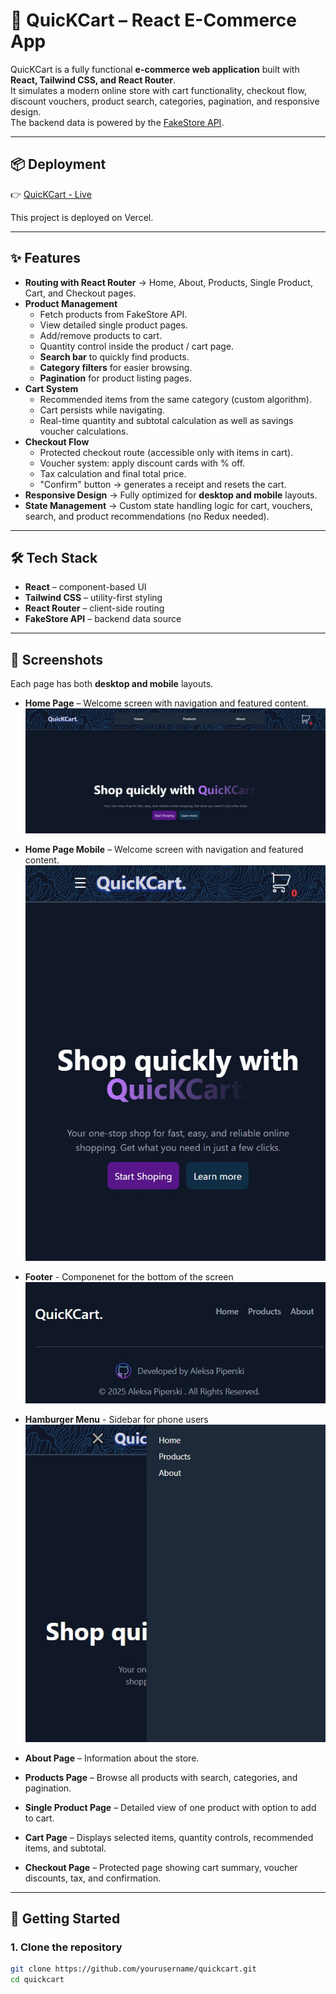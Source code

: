 # 🛒 QuicKCart – React E-Commerce App

QuicKCart is a fully functional **e-commerce web application** built with **React, Tailwind CSS, and React Router**.  
It simulates a modern online store with cart functionality, checkout flow, discount vouchers, product search, categories, pagination, and responsive design.  
The backend data is powered by the [FakeStore API](https://fakestoreapi.com/).

---

## 📦 Deployment
👉 [QuicKCart - Live](https://e-commerce-quic-k-cart.vercel.app/home)

This project is deployed on Vercel.

---

## ✨ Features

- **Routing with React Router** → Home, About, Products, Single Product, Cart, and Checkout pages.
- **Product Management**  
  - Fetch products from FakeStore API.  
  - View detailed single product pages.  
  - Add/remove products to cart.  
  - Quantity control inside the product / cart page.  
  - **Search bar** to quickly find products.  
  - **Category filters** for easier browsing.  
  - **Pagination** for product listing pages.  
- **Cart System**  
  - Recommended items from the same category (custom algorithm).  
  - Cart persists while navigating.  
  - Real-time quantity and subtotal calculation as well as savings voucher calculations.  
- **Checkout Flow**  
  - Protected checkout route (accessible only with items in cart).  
  - Voucher system: apply discount cards with % off.  
  - Tax calculation and final total price.  
  - "Confirm" button → generates a receipt and resets the cart.  
- **Responsive Design** → Fully optimized for **desktop and mobile** layouts.  
- **State Management** → Custom state handling logic for cart, vouchers, search, and product recommendations (no Redux needed).  

---

## 🛠️ Tech Stack

- **React** – component-based UI  
- **Tailwind CSS** – utility-first styling  
- **React Router** – client-side routing  
- **FakeStore API** – backend data source  

---

## 📸 Screenshots

Each page has both **desktop and mobile** layouts.

- **Home Page** – Welcome screen with navigation and featured content.  
![Game Preview](./src/assets/readmePictures/homepage/homepage.jpg)

- **Home Page Mobile** – Welcome screen with navigation and featured content.  
![Game Preview](./src/assets/readmePictures/homepage/homepageMobile.jpg)

- **Footer** - Componenet for the bottom of the screen
![Game Preview](./src/assets/readmePictures/homepage/footer.jpg)

- **Hamburger Menu** - Sidebar for phone users
![Game Preview](./src/assets/readmePictures/homepage/hamburgerMenu.jpg)

- **About Page** – Information about the store.  
- **Products Page** – Browse all products with search, categories, and pagination.  
- **Single Product Page** – Detailed view of one product with option to add to cart.  
- **Cart Page** – Displays selected items, quantity controls, recommended items, and subtotal.  
- **Checkout Page** – Protected page showing cart summary, voucher discounts, tax, and confirmation.  

---

## 🚀 Getting Started

### 1. Clone the repository
```bash
git clone https://github.com/yourusername/quickcart.git
cd quickcart
